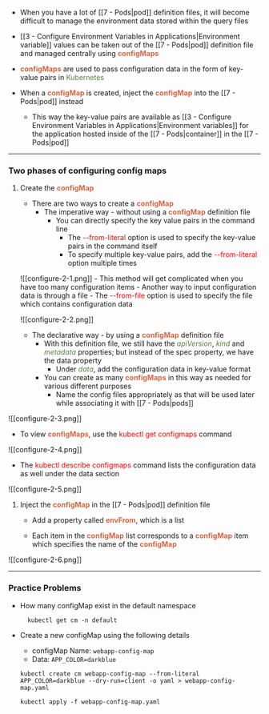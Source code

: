 - When you have a lot of [[7 - Pods|pod]] definition files, it will become difficult to manage the environment data stored within the query files

- [[3 - Configure Environment Variables in Applications|Environment variable]] values can be taken out of the [[7 - Pods|pod]] definition file and managed centrally using <b><span style="color:#d46644">configMaps</span></b>

- <b><span style="color:#d46644">configMaps</span></b> are used to pass configuration data in the form of key-value pairs in <span style="color:#5c7e3e">Kubernetes</span>

- When a <b><span style="color:#d46644">configMap</span></b> is created, inject the <b><span style="color:#d46644">configMap</span></b> into the [[7 - Pods|pod]] instead
	- This way the key-value pairs are available as [[3 - Configure Environment Variables in Applications|Environment variables]] for the application hosted inside of the [[7 - Pods|container]] in the [[7 - Pods|pod]]

------------------------------------------------------------------------------------------------------

### Two phases of configuring config maps

1. Create the <b><span style="color:#d46644">configMap</span></b>
	- There are two ways to create a <b><span style="color:#d46644">configMap</span></b>
		- The imperative way - without using a <b><span style="color:#d46644">configMap</span></b> definition file
			- You can directly specify the key value pairs in the command line
				- The <span style="color:red">--from-literal</span> option is used to specify the key-value pairs in the command itself
				- To specify multiple key-value pairs, add the <span style="color:red">--from-literal</span> option multiple times
			
	![[configure-2-1.png]] 
				- This method will get complicated when you have too many configuration items
				- Another way to input configuration data is through a file
				- The <span style="color:red">--from-file</span> option is used to specify the file which contains configuration data
	
	![[configure-2-2.png]]

	- The declarative way - by using a <b><span style="color:#d46644">configMap</span></b> definition file
		- With this definition file, we still have the <i><span style="color:#5c7e3e">apiVersion</span></i>, <i><span style="color:#5c7e3e">kind</span></i> and <i><span style="color:#5c7e3e">metadata</span></i> properties; but instead of the spec property, we have the data property
			- Under <i><span style="color:#5c7e3e">data</span></i>, add the configuration data in key-value format
		- You can create as many <b><span style="color:#d46644">configMaps</span></b> in this way as needed for various different purposes
			- Name the config files appropriately as that will be used later while associating it with [[7 - Pods|pods]]

![[configure-2-3.png]]

- To view <b><span style="color:#d46644">configMaps</span></b>, use the <span style="color:red">kubectl get configmaps</span> command

![[configure-2-4.png]]

- The <span style="color:red">kubectl describe configmaps</span> command lists the configuration data as well under the data section

![[configure-2-5.png]]

1. Inject the <b><span style="color:#d46644">configMap</span></b> in the [[7 - Pods|pod]] definition file

	- Add a property called <b><span style="color:#d46644">envFrom</span></b>, which is a list

	- Each item in the <b><span style="color:#d46644">configMap</span></b> list corresponds to a <b><span style="color:#d46644">configMap</span></b> item which specifies the name of the <b><span style="color:#d46644">configMap</span></b>

![[configure-2-6.png]]

------------------------------------------------------------------------------------------------------

### Practice Problems

- How many configMap exist in the default namespace

		kubectl get cm -n default

- Create a new configMap using the following details
	- configMap Name: `webapp-config-map`
	- Data: `APP_COLOR=darkblue`

	`kubectl create cm webapp-config-map --from-literal APP_COLOR=darkblue --dry-run=client -o yaml > webapp-config-map.yaml`

	`kubectl apply -f webapp-config-map.yaml`